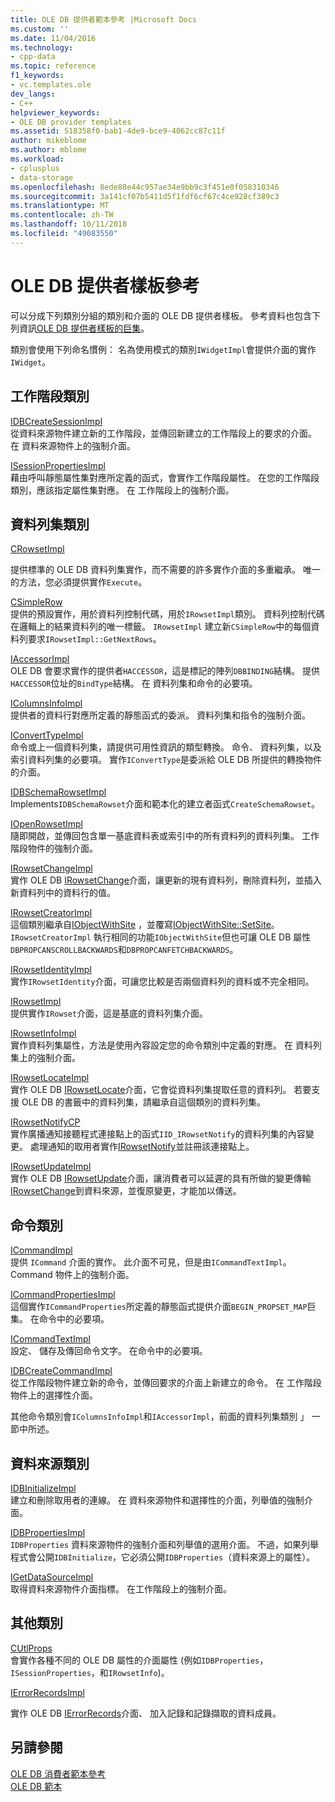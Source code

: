 ```yaml
---
title: OLE DB 提供者範本參考 |Microsoft Docs
ms.custom: ''
ms.date: 11/04/2016
ms.technology:
- cpp-data
ms.topic: reference
f1_keywords:
- vc.templates.ole
dev_langs:
- C++
helpviewer_keywords:
- OLE DB provider templates
ms.assetid: 518358f0-bab1-4de9-bce9-4062cc87c11f
author: mikeblome
ms.author: mblome
ms.workload:
- cplusplus
- data-storage
ms.openlocfilehash: 8ede88e44c957ae34e9bb9c3f451e0f058310346
ms.sourcegitcommit: 3a141cf07b5411d5f1fdf6cf67c4ce928cf389c3
ms.translationtype: MT
ms.contentlocale: zh-TW
ms.lasthandoff: 10/11/2018
ms.locfileid: "49083550"
---
```

# <a name="ole-db-provider-templates-reference"></a>OLE DB 提供者樣板參考

可以分成下列類別分組的類別和介面的 OLE DB 提供者樣板。 參考資料也包含下列資訊[OLE DB 提供者樣板的巨集](../../data/oledb/macros-for-ole-db-provider-templates.md)。  
  
類別會使用下列命名慣例： 名為使用模式的類別`IWidgetImpl`會提供介面的實作`IWidget`。  
  
## <a name="session-classes"></a>工作階段類別  

[IDBCreateSessionImpl](../../data/oledb/idbcreatesessionimpl-class.md)<br/>
從資料來源物件建立新的工作階段，並傳回新建立的工作階段上的要求的介面。 在 資料來源物件上的強制介面。  
  
[ISessionPropertiesImpl](../../data/oledb/isessionpropertiesimpl-class.md)<br/>
藉由呼叫靜態屬性集對應所定義的函式，會實作工作階段屬性。 在您的工作階段類別，應該指定屬性集對應。 在 工作階段上的強制介面。  
  
## <a name="rowset-classes"></a>資料列集類別  

[CRowsetImpl](../../data/oledb/crowsetimpl-class.md)  
  
提供標準的 OLE DB 資料列集實作，而不需要的許多實作介面的多重繼承。 唯一的方法，您必須提供實作`Execute`。  
  
[CSimpleRow](../../data/oledb/csimplerow-class.md)<br/>
提供的預設實作，用於資料列控制代碼，用於`IRowsetImpl`類別。 資料列控制代碼在邏輯上的結果資料列的唯一標籤。 `IRowsetImpl` 建立新`CSimpleRow`中的每個資料列要求`IRowsetImpl::GetNextRows`。  
  
[IAccessorImpl](../../data/oledb/iaccessorimpl-class.md)<br/>
OLE DB 會要求實作的提供者`HACCESSOR`，這是標記的陣列`DBBINDING`結構。 提供`HACCESSOR`位址的`BindType`結構。 在 資料列集和命令的必要項。  
  
[IColumnsInfoImpl](../../data/oledb/icolumnsinfoimpl-class.md)<br/>
提供者的資料行對應所定義的靜態函式的委派。 資料列集和指令的強制介面。  
  
[IConvertTypeImpl](../../data/oledb/iconverttypeimpl-class.md)<br/>
命令或上一個資料列集，請提供可用性資訊的類型轉換。 命令、 資料列集，以及索引資料列集的必要項。 實作`IConvertType`是委派給 OLE DB 所提供的轉換物件的介面。  
  
[IDBSchemaRowsetImpl](../../data/oledb/idbschemarowsetimpl-class.md)<br/>
Implements`IDBSchemaRowset`介面和範本化的建立者函式`CreateSchemaRowset`。  
  
[IOpenRowsetImpl](../../data/oledb/iopenrowsetimpl-class.md)<br/>
隨即開啟，並傳回包含單一基底資料表或索引中的所有資料列的資料列集。 工作階段物件的強制介面。  
  
[IRowsetChangeImpl](../../data/oledb/irowsetchangeimpl-class.md)<br/>
實作 OLE DB [IRowsetChange](/previous-versions/windows/desktop/ms715790)介面，讓更新的現有資料列，刪除資料列，並插入新資料列中的資料行的值。  
  
[IRowsetCreatorImpl](../../data/oledb/irowsetcreatorimpl-class.md)<br/>
這個類別繼承自[IObjectWithSite](/windows/desktop/api/ocidl/nn-ocidl-iobjectwithsite) ，並覆寫[IObjectWithSite::SetSite](/windows/desktop/api/ocidl/nf-ocidl-iobjectwithsite-setsite)。 `IRowsetCreatorImpl` 執行相同的功能`IObjectWithSite`但也可讓 OLE DB 屬性`DBPROPCANSCROLLBACKWARDS`和`DBPROPCANFETCHBACKWARDS`。  
  
[IRowsetIdentityImpl](../../data/oledb/irowsetidentityimpl-class.md)<br/>
實作`IRowsetIdentity`介面，可讓您比較是否兩個資料列的資料或不完全相同。  
  
[IRowsetImpl](../../data/oledb/irowsetimpl-class.md)<br/>
提供實作`IRowset`介面，這是基底的資料列集介面。  
  
[IRowsetInfoImpl](../../data/oledb/irowsetinfoimpl-class.md)<br/>
實作資料列集屬性，方法是使用內容設定您的命令類別中定義的對應。 在 資料列集上的強制介面。  
  
[IRowsetLocateImpl](../../data/oledb/irowsetlocateimpl-class.md)<br/>
實作 OLE DB [IRowsetLocate](/previous-versions/windows/desktop/ms721190)介面，它會從資料列集提取任意的資料列。 若要支援 OLE DB 的書籤中的資料列集，請繼承自這個類別的資料列集。  
  
[IRowsetNotifyCP](../../data/oledb/irowsetnotifycp-class.md)<br/>
實作廣播通知接聽程式連接點上的函式`IID_IRowsetNotify`的資料列集的內容變更。 處理通知的取用者實作[IRowsetNotify](/previous-versions/windows/desktop/ms712959)並註冊該連接點上。  
  
[IRowsetUpdateImpl](../../data/oledb/irowsetupdateimpl-class.md)<br/>
實作 OLE DB [IRowsetUpdate](/previous-versions/windows/desktop/ms714401)介面，讓消費者可以延遲的具有所做的變更傳輸[IRowsetChange](/previous-versions/windows/desktop/ms715790)到資料來源，並復原變更，才能加以傳送。  
  
## <a name="command-classes"></a>命令類別  

[ICommandImpl](../../data/oledb/icommandimpl-class.md)<br/>
提供 `ICommand` 介面的實作。 此介面不可見，但是由`ICommandTextImpl`。 Command 物件上的強制介面。  
  
[ICommandPropertiesImpl](../../data/oledb/icommandpropertiesimpl-class.md)<br/>
這個實作`ICommandProperties`所定義的靜態函式提供介面`BEGIN_PROPSET_MAP`巨集。 在命令中的必要項。  
  
[ICommandTextImpl](../../data/oledb/icommandtextimpl-class.md)<br/>
設定、 儲存及傳回命令文字。 在命令中的必要項。  
  
[IDBCreateCommandImpl](../../data/oledb/idbcreatecommandimpl-class.md)<br/>
從工作階段物件建立新的命令，並傳回要求的介面上新建立的命令。 在 工作階段物件上的選擇性介面。  
  
其他命令類別會`IColumnsInfoImpl`和`IAccessorImpl`，前面的資料列集類別 」 一節中所述。  
  
## <a name="data-source-classes"></a>資料來源類別  

[IDBInitializeImpl](../../data/oledb/idbinitializeimpl-class.md)<br/>
建立和刪除取用者的連線。 在 資料來源物件和選擇性的介面，列舉值的強制介面。  
  
[IDBPropertiesImpl](../../data/oledb/idbpropertiesimpl-class.md)<br/>
`IDBProperties` 資料來源物件的強制介面和列舉值的選用介面。 不過，如果列舉程式會公開`IDBInitialize`，它必須公開`IDBProperties`（資料來源上的屬性）。  
  
[IGetDataSourceImpl](../../data/oledb/igetdatasourceimpl-class.md)<br/>
取得資料來源物件介面指標。 在工作階段上的強制介面。  
  
## <a name="other-classes"></a>其他類別  

[CUtlProps](../../data/oledb/cutlprops-class.md)<br/>
會實作各種不同的 OLE DB 屬性的介面屬性 (例如`IDBProperties`， `ISessionProperties`，和`IRowsetInfo`)。  
  
[IErrorRecordsImpl](../../data/oledb/ierrorrecordsimpl-class.md)  
  
實作 OLE DB [IErrorRecords](/previous-versions/windows/desktop/ms718112)介面、 加入記錄和記錄擷取的資料成員。  
  
## <a name="see-also"></a>另請參閱  

[OLE DB 消費者範本參考](../../data/oledb/ole-db-consumer-templates-reference.md)<br/>
[OLE DB 範本](../../data/oledb/ole-db-templates.md)